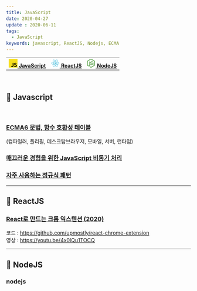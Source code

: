```yaml
---
title: JavaScript
date: 2020-04-27
update : 2020-06-11
tags:
  - JavaScript
keywords: javascript, ReactJS, Nodejs, ECMA
---
```


|   |   |   |
|:---:|:---:|:---:|  
|**[![](./image/js.png) JavaScript](./#-javascript)**|**[![](./image/react.png) ReactJS](./#-reactjs)**|**[![](./image/node.png) NodeJS](./#-nodejs)**|

<br/>

## 📄 Javascript

<br/>

### [ECMA6 문법, 함수 호환성 테이블](http://kangax.github.io/compat-table/es6/) 
(컴파일러, 폴리필, 데스크탑브라우저, 모바일, 서버, 런타임)

### [매끄러운 경험을 위한 JavaScript 비동기 처리](https://engineering.linecorp.com/ko/blog/dont-block-the-event-loop/?fbclid=IwAR28giZgGYzTog7SCPbVJwyrg2lxopHFLOCKRH-mM846MeWStxgJHrwQ9rg)  

### [자주 사용하는 정규식 패턴](https://uznam8x.tistory.com/entry/%EC%9E%90%EC%A3%BC-%EC%82%AC%EC%9A%A9%ED%95%98%EB%8A%94-%EC%A0%95%EA%B7%9C%EC%8B%9D-%ED%8C%A8%ED%84%B4?fbclid=IwAR2OWLqj_j5-z9P-nLAV-TqWQ9nTmr3YSN_HmlFPu2hh9hLDestLyxZpuHg)

<hr>

## 📄 ReactJS

### [React로 만드는 크롬 익스텐션 (2020)](https://github.com/upmostly/react-chrome-extension)
코드 : https://github.com/upmostly/react-chrome-extension  
영상 : https://youtu.be/4x0lQu1TOCQ

<hr>

## 📄 NodeJS

### nodejs


